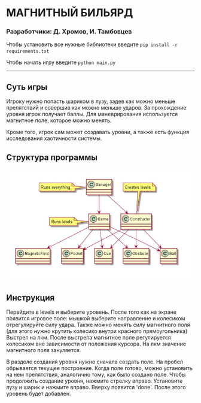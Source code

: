 # МАГНИТНЫЙ БИЛЬЯРД
### Разработчики: Д. Хромов, И. Тамбовцев

Чтобы установить все нужные библиотеки введите `pip install -r requirements.txt`

Чтобы начать игру введите `python main.py`

---
## Суть игры 
Игроку нужно попасть шариком в лузу, задев как можно меньше препятствий и совершив как можно меньше ударов. За прохождение уровня игрок получает баллы. Для маневрирования используется магнитное поле, которое можно менять. 

Кроме того, игрок сам может создавать уровни, а также есть функция исследования хаотичности системы.

## Структура программы
![alt text](https://github.com/python-practice-b02-006/magnetic-pool/blob/master/images/struct.jpg "Structure")

## Инструкция
Перейдите в levels и выберите уровень. После того как на экране появится игровое поле: мышкой выберите направление и колесиком отрегулируйте силу удара. Также можно менять силу магнитного поля (для этого нужно крутить колесико внутри красного прямоугольника) Выстрел на лкм. После выстрела магнитное поле регулируется колесиком вне зависимости от положения курсора. На лкм значение магнитного поля зануляется.

В разделе создания уровня нужно сначала создать поле. На пробел обрывается текущее построение. Когда поле готово, можно установить на нем препятствия, аналогично тому, как было создано поле. Чтобы продолжить создание уровня, нажмите стрелку вправо. Установите лузу и шарик и нажмите вправо. Вверху появится 'done'. После этого уровень будет добавлен.
